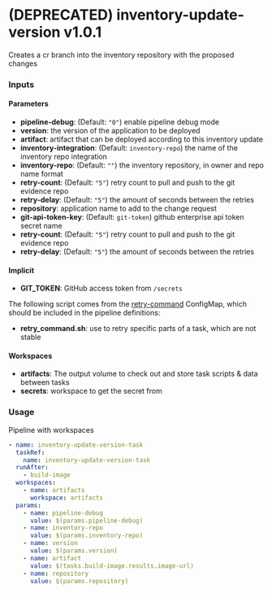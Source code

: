 # (DEPRECATED) inventory-update-version v1.0.1

Creates a cr branch into the inventory repository with the proposed changes

### Inputs

#### Parameters

 - **pipeline-debug**: (Default: `"0"`) enable pipeline debug mode
 - **version**: the version of the application to be deployed
 - **artifact**: artifact that can be deployed according to this inventory update
 - **inventory-integration**: (Default: `inventory-repo`) the name of the inventory repo integration
 - **inventory-repo**: (Default: `""`) the inventory repository, in owner and repo name format
 - **retry-count**: (Default: `"5"`) retry count to pull and push to the git evidence repo
 - **retry-delay**: (Default: `"5"`) the amount of seconds between the retries
 - **repository**: application name to add to the change request
 - **git-api-token-key**: (Default: `git-token`) github enterprise api token secret name
 - **retry-count**: (Default: `"5"`) retry count to pull and push to the git evidence repo
 - **retry-delay**: (Default: `"5"`) the amount of seconds between the retries

#### Implicit
  - **GIT_TOKEN**: GitHub access token from `/secrets`

The following script comes from the [retry-command](../util/configmap-retry.yaml) ConfigMap, which should be included in the pipeline definitions:

 - **retry_command.sh**: use to retry specific parts of a task, which are not stable

#### Workspaces

 - **artifacts**: The output volume to check out and store task scripts & data between tasks
 - **secrets**: workspace to get the secret from

### Usage

Pipeline with workspaces

```yaml
- name: inventory-update-version-task
  taskRef:
    name: inventory-update-version-task
  runAfter:
    - build-image
  workspaces:
    - name: artifacts
      workspace: artifacts
  params:
    - name: pipeline-debug
      value: $(params.pipeline-debug)
    - name: inventory-repo
      value: $(params.inventory-repo)
    - name: version
      value: $(params.version)
    - name: artifact
      value: $(tasks.build-image.results.image-url)
    - name: repository
      value: $(params.repository)
```
